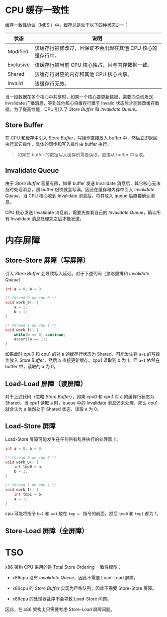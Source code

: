 # CPU 缓存一致性

缓存一致性协议（MESI）中，缓存总是处于以下四种状态之一：

| 状态      | 说明                                                        |
| --------- | ----------------------------------------------------------- |
| Modified  | 该缓存行被修改过，且保证不会出现在其他 CPU 核心的缓存行中。 |
| Exclusive | 该缓存行被当前 CPU 核心独占，且与内存数据一致。             |
| Shared    | 该缓存行对应的内存和其他 CPU 核心共享。                     |
| Invalid   | 该缓存行无效。                                              |

当一段数据在多个核心中共享时，如果一个核心要更新数据，需要向总线发送 Invalidate 广播消息，等到其他核心将缓存行置于 Invalid 状态后才能修改缓存数据。为了提高性能，CPU 引入了 _Store Buffer_ 和 _Invalidate Queue_。

## Store Buffer

在 CPU 和缓存中引入 _Store Buffer_，写操作直接放入 buffer 中，然后立即返回执行其它操作，具体的同步和写入操作由 buffer 执行。

> 如果在 buffer 的数据写入缓存前需要读取，直接从 buffer 中读取。

## Invalidate Queue

由于 _Store Buffer_ 容量有限，如果 buffer 发送 Invalidate 消息后，其它核心无法及时处理消息，则 buffer 很快就会写满。因此在缓存和内存中引入 _Invalidate Queue_，当 CPU 核心收到 Invalidate 消息后，将其放入 queue 后直接确认消息。

CPU 核心发送 Invalidate 消息前，需要先查看自己的 _Invalidate Queue_，确认所有 Invalidate 消息处理完之后才能发送。

# 内存屏障

## Store-Store 屏障（写屏障）

引入 _Store Buffer_ 会导致写入延迟。对于下述代码（忽略重排和 _Invalidate Queue_）：

```c
int a = 0, b = 0;

/* thread 0 on cpu 0 */
void work_0() {
    a = 1;
    b = 1;
}

/* thread 1 on cpu 1 */
void work_1() {
    while(b == 0) continue;
    assert(a == 1);
}
```

如果此时 cpu0 和 cpu1 的对 a 的缓存行状态为 Shared，可能发生将 `a=1` 的写操作放入 _Store Buffer_，然后 b 直接更新缓存。cpu1 读取到 b 为 1，但 `a=1` 依然在 buffer 中，读取的 a 为 0。

## Load-Load 屏障（读屏障）

对于上述代码（忽略 _Store Buffer_），如果 cpu0 和 cpu1 对 a 的缓存行状态为 Shared，当 cpu1 读取 a 时，queue 中的 Invalidate 消息还未处理，那么 cpu1 就会认为 a 依然处于 Shared 状态，读取 a 为 0。

## Load-Store 屏障

Load-Store 屏障可能发生在任何带有乱序执行的处理器上。

```c
int a = 0, b = 0;

/* thread 0 on cpu 0 */
void work_0() {
    int tmp0 = a;
    b = 1;
}

/* thread 1 on cpu 1 */
void work_1() {
    int tmp1 = b;
    a = 1;
}
```

cpu 可能将指令 `b=1` 和 `a=1` 放在 `tmp = ` 指令的前面，然后 `tmp0` 和 `tmp1` 都为 1。

## Store-Load 屏障（全屏障）

# TSO

x86 架构 CPU 采用的是 Total Store Ordering 一致性模型：

- x86cpu 没有 _Invalidate Queue_，因此不需要 Load-Load 屏障。

- x86cpu 的 _Store Buffer_ 实现为严格队列，因此不需要 Store-Store 屏障。

- x86cpu 的处理器乱序不会导致 Load-Store 问题。

因此，在 x86 架构上只需要考虑 Store-Load 屏障问题。

